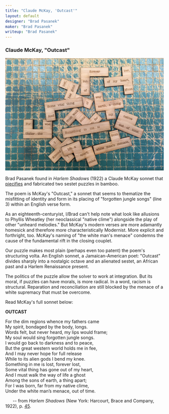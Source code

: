 ```yaml
---
title: "Claude McKay, 'Outcast'"
layout: default
designer: "Brad Pasanek"
maker: "Brad Pasanek"
writeup: "Brad Pasanek"
---
```


### Claude McKay, "Outcast"

![Sestet, Outcast](../images/McKay-sestet.jpg)

Brad Pasanek found in _Harlem Shadows_ (1922) a Claude McKay sonnet that [piecifies](https://bpasanek.github.io/puzzlepoesis/fabrication/2017/07/14/Recipe.html) and fabricated two sestet puzzles in bamboo. 

The poem is McKay's "Outcast," a sonnet that seems to thematize the misfitting of identity and form in its placing of 
"forgotten jungle songs" (line 3) within an English verse form. 

As an eighteenth-centuryist, I/Brad can't help note what look like allusions to Phyllis Wheatley (her neoclassical "native clime") alongside the play of other "unheard melodies." But McKay's modern verses are more adamantly homesick and therefore more characteristically Modernist. More explicit and forthright, too. McKay's naming of "the white man's menace" condemns the cause of the fundamental rift in the closing couplet.

Our puzzle makes most plain (perhaps even too patent) the poem's structuring volta. An English sonnet, a Jamaican-American poet: 
"Outcast" divides sharply into a nostalgic octave and an alienated sestet, an African past and a Harlem Renaissance present. 

The politics of the puzzle allow the solver to work at integration. But its moral, if puzzles can have morals, is more radical. In a word, racism is structural. Reparation and reconciliation are still blocked by the menace of a white supremacy that must be overcome. 

Read McKay's full sonnet below: 

**OUTCAST**  

For the dim regions whence my fathers came  
My spirit, bondaged by the body, longs.  
Words felt, but never heard, my lips would frame;  
My soul would sing forgotten jungle songs.  
I would go back to darkness and to peace,  
But the great western world holds me in fee,  
And I may never hope for full release  
While to its alien gods I bend my knee.  
Something in me is lost, forever lost,  
Some vital thing has gone out of my heart,  
And I must walk the way of life a ghost  
Among the sons of earth, a thing apart;  
For I was born, far from my native clime,  
Under the white man’s menace, out of time.  

&nbsp; &nbsp; &nbsp; -- from _Harlem Shadows_ (New York: Harcourt, Brace and Company, 1922), p. [45](https://books.google.com/books?id=aKTPAAAAMAAJ&pg=PA45#v=onepage&q&f=false).
